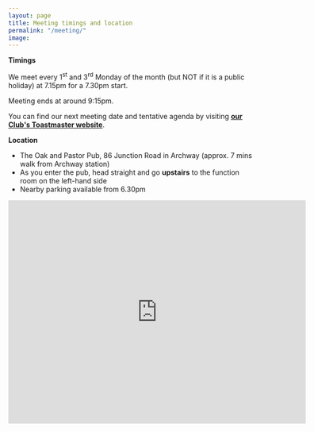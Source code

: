 ```yaml
---
layout: page
title: Meeting timings and location
permalink: "/meeting/"
image: 
---
```


**Timings**

We meet every 1<sup>st</sup> and 3<sup>rd</sup> Monday of the month (but NOT if it is a public holiday) at 7.15pm for a 7.30pm start. 

Meeting ends at around 9:15pm. 

You can find our next meeting date and tentative agenda by visiting [**our Club's Toastmaster website**](https://toastmasterclub.org/view_agenda.php?t=101461).



**Location**

- The Oak and Pastor Pub, 86 Junction Road in Archway (approx. 7 mins walk from Archway station)
- As you enter the pub, head straight and go **upstairs** to the function room on the left-hand side
- Nearby parking available from 6.30pm

<iframe src="https://www.google.com/maps/embed?pb=!1m18!1m12!1m3!1d2480.313246476679!2d-0.1364203!3d51.5624908!2m3!1f0!2f0!3f0!3m2!1i1024!2i768!4f13.1!3m3!1m2!1s0x48761bac099154a1%3A0x28204c996dcca512!2sOak%20%26%20Pastor!5e0!3m2!1sen!2suk!4v1748453233240!5m2!1sen!2suk" width="600" height="450" style="border:0;" allowfullscreen="" loading="lazy" referrerpolicy="no-referrer-when-downgrade"></iframe>
